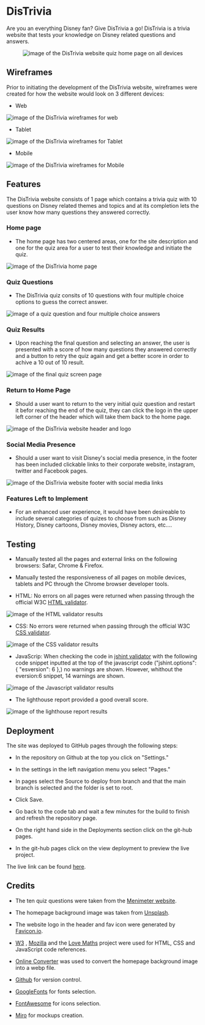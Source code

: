 # DisTrivia 
Are you an everything Disney fan? Give DisTrivia a go! DisTrivia is a trivia website that tests your knowledge on Disney related questions and answers.
<p align="center">
<img src="https://res.cloudinary.com/dugcwv1mf/image/upload/v1693827415/Project%201/Screenshot_2023-09-04_at_12.36.23_PM_npakuw.png" width="auto" height="auto" alt="image of the DisTrivia website quiz home page on all devices"></p>

## Wireframes
Prior to initiating the development of the DisTrivia website, wireframes were created for how the website would look on 3 different devices:

* Web

<img src="https://res.cloudinary.com/dugcwv1mf/image/upload/v1693828519/Project%201/Screenshot_2023-09-04_at_12.54.48_PM_ydzbyb.png" width="auto" height="auto" alt="image of the DisTrivia wireframes for web">

* Tablet

<img src="https://res.cloudinary.com/dugcwv1mf/image/upload/v1693828536/Project%201/Screenshot_2023-09-04_at_12.55.00_PM_xskswq.png" width="auto" height="auto" alt="image of the DisTrivia wireframes for Tablet">

* Mobile

<img src="https://res.cloudinary.com/dugcwv1mf/image/upload/v1693828552/Project%201/Screenshot_2023-09-04_at_12.55.11_PM_zs4sww.png" width="auto" height="auto" alt="image of the DisTrivia wireframes for Mobile">

## Features 
The DisTrivia website consists of 1 page which contains a trivia quiz with 10 questions on Disney related themes and topics and at its completion lets the user know how many questions they answered correctly.

### Home page
* The home page has two centered areas, one for the site description and one for the quiz area for a user to test their knowledge and initiate the quiz.


<img src="https://res.cloudinary.com/dugcwv1mf/image/upload/v1693827762/Project%201/Screenshot_2023-09-04_at_12.42.07_PM_e55zoy.png" width="auto" height="auto" alt="image of the DisTrivia home page">

### Quiz Questions
* The DisTrivia quiz consits of 10 questions with four multiple choice options to guess the correct answer.


<img src="https://res.cloudinary.com/dugcwv1mf/image/upload/v1693827949/Project%201/Screenshot_2023-09-04_at_12.45.33_PM_s3psru.png" width="auto" height="auto" alt="image of a quiz question and four multiple choice answers">

### Quiz Results
* Upon reaching the final question and selecting an answer, the user is presented with a score of how many questions they answered correctly and a button to retry the quiz again and get a better score in order to achive a 10 out of 10 result. 


<img src="https://res.cloudinary.com/dugcwv1mf/image/upload/v1693828033/Project%201/Screenshot_2023-09-04_at_12.47.00_PM_pkrkwv.png" width="auto" height="auto" alt="image of the final quiz screen page">

### Return to Home Page
* Should a user want to return to the very initial quiz question and restart it befor reaching the end of the quiz, they can click the logo in the upper left corner of the header which will take them back to the home page.


<img src="https://res.cloudinary.com/dugcwv1mf/image/upload/v1693828888/Project%201/Screenshot_2023-09-04_at_1.01.09_PM_pxvlio.png" width="auto" height="auto" alt="image of the DisTrivia website header and logo">

### Social Media Presence 
* Should a user want to visit Disney's social media presence, in the footer has been included clickable links to their corporate website, instagram, twitter and Facebook pages.


<img src="https://res.cloudinary.com/dugcwv1mf/image/upload/v1693828907/Project%201/Screenshot_2023-09-04_at_1.01.18_PM_b0imic.png" width="auto" height="auto" alt="image of the DisTrivia website footer with social media links">

### Features Left to Implement
* For an enhanced user experience, it would have been desireable to include several categories of quizes to choose from such as Disney History, Disney cartoons, Disney movies, Disney actors, etc....


## Testing
* Manually tested all the pages and external links on the following browsers: Safar, Chrome & Firefox.

* Manually tested the responsiveness of all pages on mobile devices, tablets and PC through the Chrome browser developer tools.

* HTML: No errors on all pages were returned when passing through the official W3C [HTML validator](https://validator.w3.org/).
<img src="https://res.cloudinary.com/dugcwv1mf/image/upload/v1693311884/Project%201/Screenshot_2023-08-29_at_1.24.02_PM_x92qwh.png" width="auto" height="auto" alt="image of the HTML validator results">

* CSS: No errors were returned when passing through the official W3C [CSS validator](https://jigsaw.w3.org/css-validator/).
<img src="https://res.cloudinary.com/dugcwv1mf/image/upload/v1693311992/Project%201/Screenshot_2023-08-29_at_1.26.18_PM_f3ecdb.png" width="auto" height="auto" alt="image of the CSS validator results">

* JavaScrip: When checking the code in [jshint validator](https://jshint.com/) with the following code snippet inputted at the top of the javascript code ("jshint.options": { "esversion": 6 },) no warnings are shown. However, whithout the eversion:6 snippet, 14 warnings are shown.
<img src="https://res.cloudinary.com/dugcwv1mf/image/upload/v1694257558/Project%201/jsh_roaqul.png" width="auto" height="auto" alt="image of the Javascript validator results">

* The lighthouse report provided a good overall score.    
<img src="https://res.cloudinary.com/dugcwv1mf/image/upload/v1693829866/Project%201/Screenshot_2023-09-04_at_1.17.34_PM_sravlb.png" width="auto" height="auto" alt="image of the lighthouse report results">


## Deployment
The site was deployed to GitHub pages through the following steps:

* In the repository on Github at the top you click on "Settings."

* In the settings in the left navigation menu you select "Pages."

* In pages select the Source to deploy from branch and that the main branch is selected and the folder is set to root.

* Click Save.

* Go back to the code tab and wait a few minutes for the build to finish and refresh the repository page.

* On the right hand side in the Deployments section click on the git-hub pages. 

* In the git-hub pages click on the view deployment to preview the live project. 

The live link can be found [here](https://xalil404.github.io/DisTrivia/).


## Credits
* The ten quiz questions were taken from the [Menimeter website](https://www.mentimeter.com/blog/audience-energizers/55-free-trivia-and-fun-quiz-question-templates).

* The homepage background image was taken from [Unsplash](https://unsplash.com/).

* The website logo in the header and fav icon were generated by [Favicon.io](https://favicon.io/).

* [W3](https://www.w3schools.com/) , [Mozilla](https://developer.mozilla.org/) and the [Love Maths](https://xalil404.github.io/Love_Maths/) project were used for HTML, CSS and JavaScript code references.

* [Online Converter](https://www.online-convert.com/) was used to convert the homepage background image into a webp file.

* [Github](https://github.com/) for version control.

* [GoogleFonts](https://fonts.google.com/) for fonts selection.

* [FontAwesome](https://fontawesome.com/) for icons selection.

* [Miro](https://miro.com/) for mockups creation.
